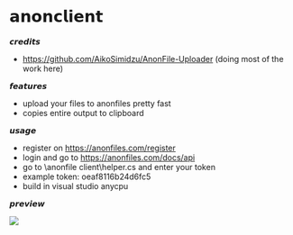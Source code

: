 # 𝗮𝗻𝗼𝗻𝗰𝗹𝗶𝗲𝗻𝘁

𝙘𝙧𝙚𝙙𝙞𝙩𝙨
* https://github.com/AikoSimidzu/AnonFile-Uploader (doing most of the work here)

𝙛𝙚𝙖𝙩𝙪𝙧𝙚𝙨
* upload your files to anonfiles pretty fast
* copies entire output to clipboard

𝙪𝙨𝙖𝙜𝙚
* register on https://anonfiles.com/register
* login and go to https://anonfiles.com/docs/api
* go to \anonfile client\helper.cs and enter your token
* example token: oeaf8116b24d6fc5
* build in visual studio anycpu

𝙥𝙧𝙚𝙫𝙞𝙚𝙬

![](https://cdn.discordapp.com/attachments/423193702115180544/757166531380510831/unknown.png)

